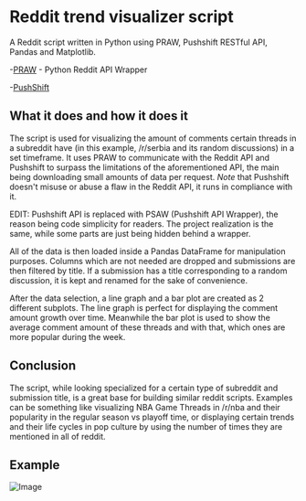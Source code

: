 # Reddit trend visualizer script

A Reddit script written in Python using PRAW, Pushshift RESTful API, Pandas and Matplotlib.

-[PRAW](https://github.com/praw-dev/praw) - Python Reddit API Wrapper

-[PushShift](https://github.com/pushshift/api) 

## What it does and how it does it 

The script is used for visualizing the amount of comments certain threads in a subreddit have (in this example, /r/serbia and its random discussions) in a set timeframe.
It uses PRAW to communicate with the Reddit API and Pushshift to surpass the limitations of the aforementioned API, the main being downloading small amounts of data per request. 
_Note_ that Pushshift doesn't misuse or abuse a flaw in the Reddit API, it runs in compliance with it.

EDIT: Pushshift API is replaced with PSAW (Pushshift API Wrapper), the reason being code simplicity for readers. The project realization is the same, while some parts are just being hidden behind a wrapper. 

All of the data is then loaded inside a  Pandas DataFrame for manipulation purposes. Columns which are not needed are dropped and submissions are then filtered by title. If a submission has a title corresponding to a random discussion, it is kept and renamed for the sake of convenience. 

After the data selection, a line graph and a bar plot are created as 2 different subplots. The line graph is perfect for displaying the comment amount growth over time. Meanwhile the bar plot is used to show the average comment amount of these threads and with that, which ones are more popular during the week.

## Conclusion

The script, while looking specialized for a certain type of subreddit and submission title, is a great base for building similar reddit scripts. Examples can be something like visualizing NBA Game Threads in /r/nba and their popularity in the regular season vs playoff time, or displaying certain trends and their life cycles in pop culture by using the number of times they are mentioned in all of reddit.

## Example

![Image](https://github.com/UrosVuj/Reddit-comment-visualizer/blob/master/Scraper_visualization.png?raw=true)








